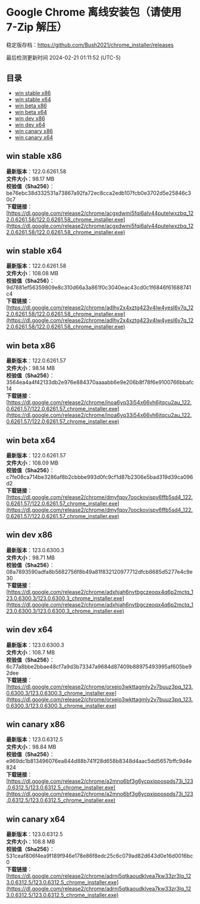 # Google Chrome 离线安装包（请使用 7-Zip 解压）
稳定版存档：<https://github.com/Bush2021/chrome_installer/releases>

最后检测更新时间
2024-02-21 01:11:52 (UTC-5)


## 目录
* [win stable x86](https://github.com/Bush2021/chrome_installer?tab=readme-ov-file#win-stable-x86)
* [win stable x64](https://github.com/Bush2021/chrome_installer?tab=readme-ov-file#win-stable-x64)
* [win beta x86](https://github.com/Bush2021/chrome_installer?tab=readme-ov-file#win-beta-x86)
* [win beta x64](https://github.com/Bush2021/chrome_installer?tab=readme-ov-file#win-beta-x64)
* [win dev x86](https://github.com/Bush2021/chrome_installer?tab=readme-ov-file#win-dev-x86)
* [win dev x64](https://github.com/Bush2021/chrome_installer?tab=readme-ov-file#win-dev-x64)
* [win canary x86](https://github.com/Bush2021/chrome_installer?tab=readme-ov-file#win-canary-x86)
* [win canary x64](https://github.com/Bush2021/chrome_installer?tab=readme-ov-file#win-canary-x64)

## win stable x86
**最新版本**：122.0.6261.58  
**文件大小**：98.17 MB  
**校验值（Sha256）**：be76ebc38d332531a73867a92fa72ec8cca2edb107fcb0e3702d5e25846c30c7  
**下载链接**：[https://dl.google.com/release2/chrome/acgxdwmi5fqi6alv44putelwxzbq_122.0.6261.58/122.0.6261.58_chrome_installer.exe](https://dl.google.com/release2/chrome/acgxdwmi5fqi6alv44putelwxzbq_122.0.6261.58/122.0.6261.58_chrome_installer.exe)  

## win stable x64
**最新版本**：122.0.6261.58  
**文件大小**：108.08 MB  
**校验值（Sha256）**：9d7881ef56359809e8c310d66a3a861f0c3040eac43cd0c1f6846f61688741c4  
**下载链接**：[https://dl.google.com/release2/chrome/adlhy2x4xztg423v4lw4yesl6v7q_122.0.6261.58/122.0.6261.58_chrome_installer.exe](https://dl.google.com/release2/chrome/adlhy2x4xztg423v4lw4yesl6v7q_122.0.6261.58/122.0.6261.58_chrome_installer.exe)  

## win beta x86
**最新版本**：122.0.6261.57  
**文件大小**：98.14 MB  
**校验值（Sha256）**：3564ea4a4f42133db2e976e884370aaaabb6e9e206b8f78f6e9100766bbafc14  
**下载链接**：[https://dl.google.com/release2/chrome/inoa6yq33i54x66vh6jtqcu2au_122.0.6261.57/122.0.6261.57_chrome_installer.exe](https://dl.google.com/release2/chrome/inoa6yq33i54x66vh6jtqcu2au_122.0.6261.57/122.0.6261.57_chrome_installer.exe)  

## win beta x64
**最新版本**：122.0.6261.57  
**文件大小**：108.09 MB  
**校验值（Sha256）**：c7fe08ca714be3286af8b2cbbbe993d0fc9cf1d87b2306e5bad319d39ca096d2  
**下载链接**：[https://dl.google.com/release2/chrome/dmyfqov7oockovispv6ffb5sd4_122.0.6261.57/122.0.6261.57_chrome_installer.exe](https://dl.google.com/release2/chrome/dmyfqov7oockovispv6ffb5sd4_122.0.6261.57/122.0.6261.57_chrome_installer.exe)  

## win dev x86
**最新版本**：123.0.6300.3  
**文件大小**：98.71 MB  
**校验值（Sha256）**：08a7893590adfa8b5682756f8b49a81f832120977712dfcb8685d5277e4c9e30  
**下载链接**：[https://dl.google.com/release2/chrome/adxhjah6nvtbgczeoqx4q6p2mctq_123.0.6300.3/123.0.6300.3_chrome_installer.exe](https://dl.google.com/release2/chrome/adxhjah6nvtbgczeoqx4q6p2mctq_123.0.6300.3/123.0.6300.3_chrome_installer.exe)  

## win dev x64
**最新版本**：123.0.6300.3  
**文件大小**：108.7 MB  
**校验值（Sha256）**：6c77a8bbe2bbae48cf7a9d3b73347a9684d87409b88975493995af605be92dee  
**下载链接**：[https://dl.google.com/release2/chrome/orxeio3wkttagmly2v7buuz3pq_123.0.6300.3/123.0.6300.3_chrome_installer.exe](https://dl.google.com/release2/chrome/orxeio3wkttagmly2v7buuz3pq_123.0.6300.3/123.0.6300.3_chrome_installer.exe)  

## win canary x86
**最新版本**：123.0.6312.5  
**文件大小**：98.84 MB  
**校验值（Sha256）**：e969dc1b813496076ea844d88b741f28d658b8348d4aac5dd5657bffc9d4e824  
**下载链接**：[https://dl.google.com/release2/chrome/a2mno6bf3g6ycpxippospds73i_123.0.6312.5/123.0.6312.5_chrome_installer.exe](https://dl.google.com/release2/chrome/a2mno6bf3g6ycpxippospds73i_123.0.6312.5/123.0.6312.5_chrome_installer.exe)  

## win canary x64
**最新版本**：123.0.6312.5  
**文件大小**：108.8 MB  
**校验值（Sha256）**：531ceaf806f4ea9f189f946e178e86f8edc25c6c079ad82d643d0e16d0016bc0  
**下载链接**：[https://dl.google.com/release2/chrome/adrnj5qtkaoudklvea7kw33zr3lq_123.0.6312.5/123.0.6312.5_chrome_installer.exe](https://dl.google.com/release2/chrome/adrnj5qtkaoudklvea7kw33zr3lq_123.0.6312.5/123.0.6312.5_chrome_installer.exe)  

